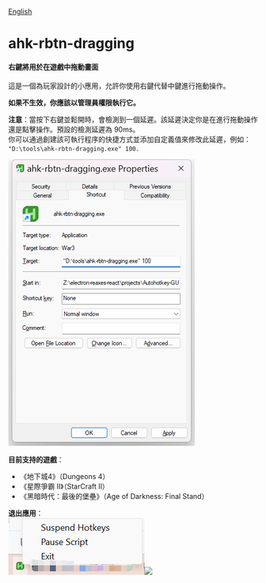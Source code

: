 [English](README.md)
# ahk-rbtn-dragging
#### 右鍵將用於在遊戲中拖動畫面

這是一個為玩家設計的小應用，允許你使用右鍵代替中鍵進行拖動操作。

**如果不生效，你應該以管理員權限執行它。**

**注意**：當按下右鍵並鬆開時，會檢測到一個延遲。該延遲決定你是在進行拖動操作還是點擊操作。預設的檢測延遲為 90ms。  
你可以通過創建該可執行程序的快捷方式並添加自定義值來修改此延遲，例如：  
`"D:\tools\ahk-rbtn-dragging.exe" 100.`

![531b21b70568fa1cba9615dea9e0252.png](531b21b70568fa1cba9615dea9e0252.png)

**目前支持的遊戲**：
<ul>
    <li>《地下城4》（Dungeons 4）</li>
    <li>《星際爭霸 II》（StarCraft II）</li>
    <li>《黑暗時代：最後的堡壘》（Age of Darkness: Final Stand）</li>
</ul>

**退出應用**：  
![fc4f441fafd2e7d789b8de42722bee9.png](fc4f441fafd2e7d789b8de42722bee9.png)<img src="./">
